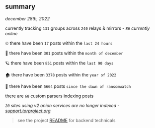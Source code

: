 
## summary
_december 28th, 2022_

currently tracking `131` groups across `240` relays & mirrors - _`86` currently online_

⏲ there have been `17` posts within the `last 24 hours`

🦈 there have been `301` posts within the `month of december`

🪐 there have been `851` posts within the `last 90 days`

🏚 there have been `3378` posts within the `year of 2022`

🦕 there have been `5664` posts `since the dawn of ransomwatch`

there are `68` custom parsers indexing posts

_`20` sites using v2 onion services are no longer indexed - [support.torproject.org](https://support.torproject.org/onionservices/v2-deprecation/)_

> see the project [README](https://github.com/joshhighet/ransomwatch#ransomwatch--) for backend technicals
